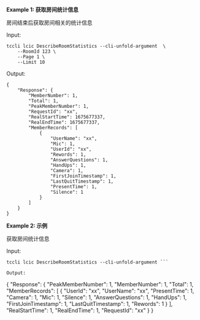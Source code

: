 **Example 1: 获取房间统计信息**

房间结束后获取房间相关的统计信息

Input: 

```
tccli lcic DescribeRoomStatistics --cli-unfold-argument  \
    --RoomId 123 \
    --Page 1 \
    --Limit 10
```

Output: 
```
{
    "Response": {
        "MemberNumber": 1,
        "Total": 1,
        "PeakMemberNumber": 1,
        "RequestId": "xx",
        "RealStartTime": 1675677337,
        "RealEndTime": 1675677337,
        "MemberRecords": [
            {
                "UserName": "xx",
                "Mic": 1,
                "UserId": "xx",
                "Rewords": 1,
                "AnswerQuestions": 1,
                "HandUps": 1,
                "Camera": 1,
                "FirstJoinTimestamp": 1,
                "LastQuitTimestamp": 1,
                "PresentTime": 1,
                "Silence": 1
            }
        ]
    }
}
```

**Example 2: 示例**

获取房间统计信息

Input: 

```
tccli lcic DescribeRoomStatistics --cli-unfold-argument ```

Output: 
```
{
    "Response": {
        "PeakMemberNumber": 1,
        "MemberNumber": 1,
        "Total": 1,
        "MemberRecords": [
            {
                "UserId": "xx",
                "UserName": "xx",
                "PresentTime": 1,
                "Camera": 1,
                "Mic": 1,
                "Silence": 1,
                "AnswerQuestions": 1,
                "HandUps": 1,
                "FirstJoinTimestamp": 1,
                "LastQuitTimestamp": 1,
                "Rewords": 1
            }
        ],
        "RealStartTime": 1,
        "RealEndTime": 1,
        "RequestId": "xx"
    }
}
```

